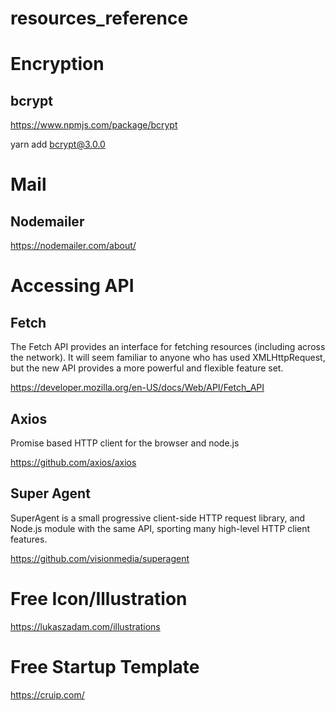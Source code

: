 # resources_reference

# Encryption

## bcrypt

https://www.npmjs.com/package/bcrypt

yarn add bcrypt@3.0.0


# Mail

## Nodemailer

https://nodemailer.com/about/

# Accessing API

## Fetch

The Fetch API provides an interface for fetching resources (including across the network). It will seem familiar to anyone who has used XMLHttpRequest, but the new API provides a more powerful and flexible feature set.

https://developer.mozilla.org/en-US/docs/Web/API/Fetch_API

## Axios

Promise based HTTP client for the browser and node.js

https://github.com/axios/axios


## Super Agent 

SuperAgent is a small progressive client-side HTTP request library, and Node.js module with the same API, sporting many high-level HTTP client features.

https://github.com/visionmedia/superagent

# Free Icon/Illustration



https://lukaszadam.com/illustrations


# Free Startup Template 

https://cruip.com/
